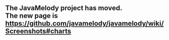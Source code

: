## The JavaMelody project has moved. <br />The new page is https://github.com/javamelody/javamelody/wiki/Screenshots#charts ##